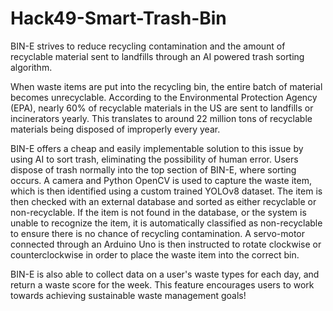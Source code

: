 # Hack49-Smart-Trash-Bin

BIN-E strives to reduce recycling contamination and the amount of recyclable material sent to landfills through an AI powered trash sorting algorithm.

When waste items are put into the recycling bin, the entire batch of material becomes unrecyclable. According to the Environmental Protection Agency (EPA), nearly 60% of recyclable materials in the US are sent to landfills or incinerators yearly. This translates to around 22 million tons of recyclable materials being disposed of improperly every year.

BIN-E offers a cheap and easily implementable solution to this issue by using AI to sort trash, eliminating the possibility of human error. Users dispose of trash normally into the top section of BIN-E, where sorting occurs. A camera and Python OpenCV is used to capture the waste item, which is then identified using a custom trained YOLOv8 dataset. The item is then checked with an external database and sorted as either recyclable or non-recyclable. If the item is not found in the database, or the system is unable to recognize the item, it is automatically classified as non-recyclable to ensure there is no chance of recycling contamination. A servo-motor connected through an Arduino Uno is then instructed to rotate clockwise or counterclockwise in order to place the waste item into the correct bin.

BIN-E is also able to collect data on a user's waste types for each day, and return a waste score for the week. This feature encourages users to work towards achieving sustainable waste management goals!
